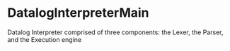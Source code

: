 # DatalogInterpreterMain
 Datalog Interpreter comprised of three components: the Lexer, the Parser, and the Execution engine
